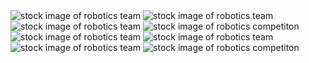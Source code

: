 <!--
This file uses markdown. If you need to know more about markdown, visit https://github.com/CaedmonMyers/untitled-repo/wiki/Markdown-Basics
-->


<!--Start of Gallery-->

<div class="cards">
    <img src="Images/Stock/stock1.jpeg" class="card" alt="stock image of robotics team">
    <img src="Images/Stock/stock2.jpeg" class="card" alt="stock image of robotics team">
    <img src="Images/Stock/stock3.jpeg" class="card" alt="stock image of robotics team">
    <img src="Images/Stock/stock4.jpeg" class="card" alt="stock image of robotics competiton">
    <img src="Images/Stock/stock1.jpeg" class="card" alt="stock image of robotics team">
    <img src="Images/Stock/stock2.jpeg" class="card" alt="stock image of robotics team">
    <img src="Images/Stock/stock3.jpeg" class="card" alt="stock image of robotics team">
    <img src="Images/Stock/stock4.jpeg" class="card" alt="stock image of robotics competiton">
</div>

